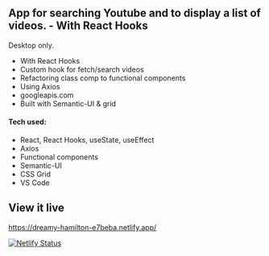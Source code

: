 
## App for searching Youtube and to display a list of videos. - With React Hooks
Desktop only.

* With React Hooks
* Custom hook for fetch/search videos
* Refactoring class comp to functional components
* Using Axios
* googleapis.com
* Built with Semantic-UI & grid


#### Tech used: 
- React, React Hooks, useState, useEffect
- Axios
- Functional components
- Semantic-UI
- CSS Grid
- VS Code


## View it live
https://dreamy-hamilton-e7beba.netlify.app/

[![Netlify Status](https://api.netlify.com/api/v1/badges/b18f7316-db7a-4618-ba3d-ed17458bf98a/deploy-status)](https://app.netlify.com/sites/dreamy-hamilton-e7beba/deploys)






